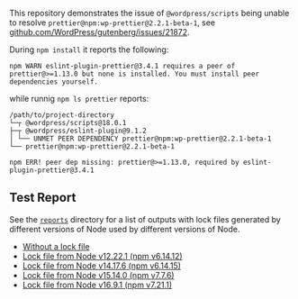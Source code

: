 This repository demonstrates the issue of `@wordpress/scripts` being unable to resolve `prettier@npm:wp-prettier@2.2.1-beta-1`, see [github.com/WordPress/gutenberg/issues/21872](https://github.com/WordPress/gutenberg/issues/21872).

During `npm install` it reports the following:

    npm WARN eslint-plugin-prettier@3.4.1 requires a peer of prettier@>=1.13.0 but none is installed. You must install peer dependencies yourself.

while runnig `npm ls prettier` reports:
                
    /path/to/project-directory
    └─┬ @wordpress/scripts@18.0.1
    ├─┬ @wordpress/eslint-plugin@9.1.2
    │ └── UNMET PEER DEPENDENCY prettier@npm:wp-prettier@2.2.1-beta-1 
    └── prettier@npm:wp-prettier@2.2.1-beta-1 

    npm ERR! peer dep missing: prettier@>=1.13.0, required by eslint-plugin-prettier@3.4.1


## Test Report

See the [`reports`](reports) directory for a list of outputs with lock files generated by different versions of Node used by different versions of Node.

- [Without a lock file](https://github.com/xwp/gutenberg-issue-21872-scripts/actions/runs/1238995537)
- [Lock file from Node v12.22.1 (npm v6.14.12)](https://github.com/xwp/gutenberg-issue-21872-scripts/actions/runs/1239000476)
- [Lock file from Node v14.17.6 (npm v6.14.15)](https://github.com/xwp/gutenberg-issue-21872-scripts/actions/runs/1239101141)
- [Lock file from Node v15.14.0 (npm v7.7.6)](https://github.com/xwp/gutenberg-issue-21872-scripts/actions/runs/1239049477)
- [Lock file from Node v16.9.1 (npm v7.21.1)](https://github.com/xwp/gutenberg-issue-21872-scripts/actions/runs/1239016832)